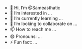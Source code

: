 - 👋 Hi, I’m @Sameasthatic
- 👀 I’m interested in ...
- 🌱 I’m currently learning ...
- 💞️ I’m looking to collaborate on ...
- 📫 How to reach me ...
- 😄 Pronouns: ...
- ⚡ Fun fact: ...

<!---
Sameasthatic/Sameasthatic is a ✨ special ✨ repository because its `README.md` (this file) appears on your GitHub profile.
You can click the Preview link to take a look at your changes.
--->
